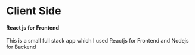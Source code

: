 # Client Side

#### React js for Frontend

This is a small full stack app which I used Reactjs for Frontend and Nodejs for Backend
